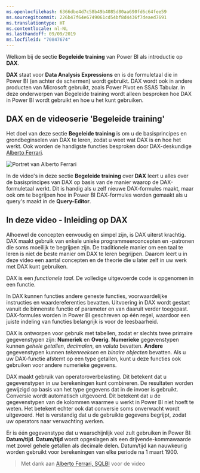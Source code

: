 ```yaml
---
ms.openlocfilehash: 6366dbe4d7c58b49b4085d80aa690fd6c64fee59
ms.sourcegitcommit: 226b47f64e6749061cd54bf8d4436f7deaed7691
ms.translationtype: HT
ms.contentlocale: nl-NL
ms.lasthandoff: 09/09/2019
ms.locfileid: "70847674"
---
```

Welkom bij de sectie **Begeleide training** van Power BI als introductie op **DAX**.

**DAX** staat voor **Data Analysis Expressions** en is de formuletaal die in Power BI (en achter de schermen) wordt gebruikt. DAX wordt ook in andere producten van Microsoft gebruikt, zoals Power Pivot en SSAS Tabular. In deze onderwerpen van Begeleide training wordt alleen besproken hoe DAX in Power BI wordt gebruikt en hoe u het kunt gebruiken.

## <a name="dax-and-this-guided-learning-video-series"></a>DAX en de videoserie 'Begeleide training'
Het doel van deze sectie **Begeleide training** is om u de basisprincipes en grondbeginselen van DAX te leren, zodat u weet wat DAX is en hoe het werkt. Ook worden de handigste functies besproken door DAX-deskundige [Alberto Ferrari](http://www.sqlbi.com/learning-dax).

![Portret van Alberto Ferrari](media/7-1-intro-to-dax/intro_dax_6_alberto_ferrari.png)

In de video's in deze sectie **Begeleide training** over **DAX** leert u alles over de basisprincipes van DAX op basis van de manier waarop de DAX-formuletaal werkt. Dit is handig als u zelf nieuwe DAX-formules maakt, maar ook om te begrijpen hoe in Power BI DAX-formules worden gemaakt als u query's maakt in de **Query-Editor**.

## <a name="in-this-video---introduction-to-dax"></a>In deze video - Inleiding op DAX
Alhoewel de concepten eenvoudig en simpel zijn, is DAX uiterst krachtig. DAX maakt gebruik van enkele unieke programmeerconcepten en -patronen die soms moeilijk te begrijpen zijn. De traditionele manier om een taal te leren is niet de beste manier om DAX te leren begrijpen. Daarom leert u in deze video een aantal concepten en de theorie die u later zelf in uw werk met DAX kunt gebruiken.

DAX is een *functionele taal*. De volledige uitgevoerde code is opgenomen in een functie.

In DAX kunnen functies andere geneste functies, voorwaardelijke instructies en waardereferenties bevatten. Uitvoering in DAX wordt gestart vanuit de binnenste functie of parameter en van daaruit verder toegepast. DAX-formules worden in Power BI geschreven op één regel, waardoor een juiste indeling van functies belangrijk is voor de leesbaarheid.

DAX is ontworpen voor gebruik met tabellen, zodat er slechts twee primaire gegevenstypen zijn: **Numeriek** en **Overig**. **Numerieke** gegevenstypen kunnen *gehele getallen*, *decimalen*, en *valuta* bevatten. **Andere** gegevenstypen kunnen *tekenreeksen* en *binaire objecten* bevatten. Als u uw DAX-functie afstemt op een type getallen, kunt u deze functies ook gebruiken voor andere numerieke gegevens.

DAX maakt gebruik van operatoroverbelasting. Dit betekent dat u gegevenstypen in uw berekeningen kunt combineren. De resultaten worden gewijzigd op basis van het type gegevens dat in de invoer is gebruikt. Conversie wordt automatisch uitgevoerd. Dit betekent dat u de gegevenstypen van de kolommen waarmee u werkt in Power BI niet hoeft te weten. Het betekent echter ook dat conversie soms onverwacht wordt uitgevoerd. Het is verstandig dat u de gebruikte gegevens begrijpt, zodat uw operators naar verwachting werken.

Er is één gegevenstype dat u waarschijnlijk veel zult gebruiken in Power BI: **Datum/tijd**. **Datum/tijd** wordt opgeslagen als een drijvende-kommawaarde met zowel gehele getallen als decimale delen. Datum/tijd kan nauwkeurig worden gebruikt voor berekeningen van elke periode na 1 maart 1900.

> Met dank aan [Alberto Ferrari, SQLBI](http://www.sqlbi.com/learning-dax/?utm_source=powerbi&utm_medium=marketing&utm_campaign=after-summit) voor de video
> 
> 


